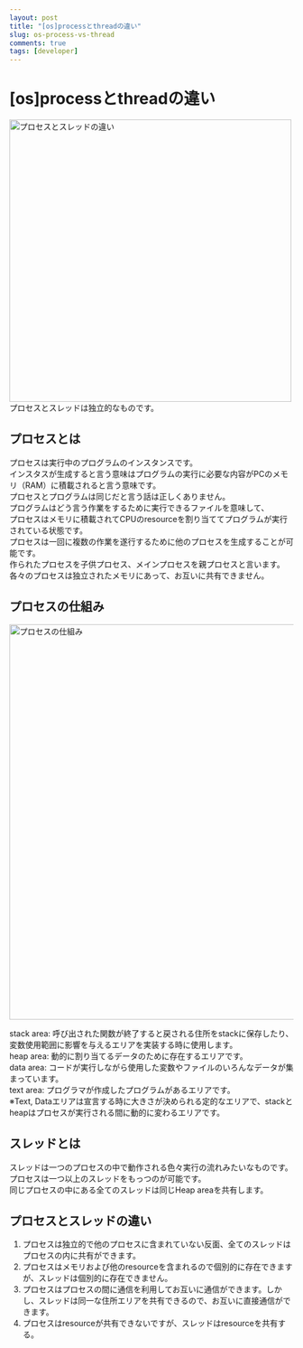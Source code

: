 ```yaml
---
layout: post
title: "[os]processとthreadの違い"
slug: os-process-vs-thread
comments: true
tags: [developer]
---
```

# [os]processとthreadの違い
<img src="https://drive.google.com/uc?export=view&id=1Q4prhk1hbS4lVqR7cE5qjrgcIFjqE-eb" alt="プロセスとスレッドの違い"  width="500" >
プロセスとスレッドは独立的なものです。  

## プロセスとは
プロセスは実行中のプログラムのインスタンスです。  
インスタスが生成すると言う意味はプログラムの実行に必要な内容がPCのメモリ（RAM）に積載されると言う意味です。  
プロセスとプログラムは同じだと言う話は正しくありません。  
プログラムはどう言う作業をするために実行できるファイルを意味して、  
プロセスはメモリに積載されてCPUのresourceを割り当ててプログラムが実行されている状態です。  
プロセスは一回に複数の作業を遂行するために他のプロセスを生成することが可能です。  
作られたプロセスを子供プロセス、メインプロセスを親プロセスと言います。  
各々のプロセスは独立されたメモリにあって、お互いに共有できません。  

## プロセスの仕組み

<img src="https://drive.google.com/uc?export=view&id=1wEPsdM5eyN8zOJr5JzefQHSU67UGPM3c" alt="プロセスの仕組み"  width="700" >

stack area: 呼び出された関数が終了すると戻される住所をstackに保存したり、変数使用範囲に影響を与えるエリアを実装する時に使用します。  
heap area: 動的に割り当てるデータのために存在するエリアです。  
data area: コードが実行しながら使用した変数やファイルのいろんなデータが集まっています。  
text area: プログラマが作成したプログラムがあるエリアです。  
※Text, Dataエリアは宣言する時に大きさが決められる定的なエリアで、stackとheapはプロセスが実行される間に動的に変わるエリアです。  

## スレッドとは
スレッドは一つのプロセスの中で動作される色々実行の流れみたいなものです。  
プロセスは一つ以上のスレッドをもっつのが可能です。  
同じプロセスの中にある全てのスレッドは同じHeap areaを共有します。  

## プロセスとスレッドの違い
1. プロセスは独立的で他のプロセスに含まれていない反面、全てのスレッドはプロセスの内に共有ができます。  
2. プロセスはメモリおよび他のresourceを含まれるので個別的に存在できますが、スレッドは個別的に存在できません。  
3. プロセスはプロセスの間に通信を利用してお互いに通信ができます。しかし、スレッドは同一な住所エリアを共有できるので、お互いに直接通信ができます。  
4. プロセスはresourceが共有できないですが、スレッドはresourceを共有する。  